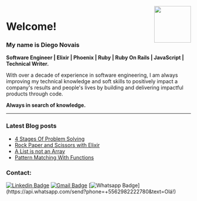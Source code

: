 <img align="right" width="100" height="100" src="https://media.giphy.com/media/du3J3cXyzhj75IOgvA/giphy.gif">

# Welcome!
### My name is Diego Novais
**Software Engineer | Elixir | Phoenix | Ruby | Ruby On Rails | JavaScript | Technical Writer.**

With over a decade of experience in software engineering, I am always improving my technical knowledge and soft skills to positively impact a company's results and people's lives by building and delivering impactful products through code.

**Always in search of knowledge.**

---

### Latest Blog posts

- [4 Stages Of Problem Solving](https://dev.to/dnovais/4-stages-of-problem-solving-1fdd)
- [Rock Paper and Scissors with Elixir](https://dev.to/dnovais/rock-paper-scissors-with-elixir-4k76)
- [A List is not an Array](https://dev.to/dnovais/a-list-is-not-an-array-pi0)
- [Pattern Matching With Functions](https://dev.to/dnovais/pattern-matching-with-functions-kb9)

### Contact:

[![Linkedin Badge](https://img.shields.io/badge/-diegonovais-blue?style=flat-square&logo=Linkedin&logoColor=white&link=https://www.linkedin.com/in/diegonovais/)](https://www.linkedin.com/in/diegonovais/)
[![Gmail Badge](https://img.shields.io/badge/-contato@diegonovais.com.br-c14438?style=flat-square&logo=Gmail&logoColor=white&link=mailto:contato@diegonovais.com.br)](mailto:contato@diegonovais.com.br)
[![Whatsapp Badge](https://img.shields.io/badge/-Whatsapp-4CA143?style=flat-square&labelColor=4CA143&logo=whatsapp&logoColor=white&link=https://api.whatsapp.com/send?phone=+5562982222780&text=Olá!)](https://api.whatsapp.com/send?phone=+5562982222780&text=Olá!)
